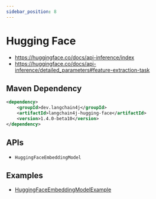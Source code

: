 ```yaml
---
sidebar_position: 8
---
```


# Hugging Face

- https://huggingface.co/docs/api-inference/index
- https://huggingface.co/docs/api-inference/detailed_parameters#feature-extraction-task

## Maven Dependency

```xml
<dependency>
    <groupId>dev.langchain4j</groupId>
    <artifactId>langchain4j-hugging-face</artifactId>
    <version>1.4.0-beta10</version>
</dependency>
```

## APIs

- `HuggingFaceEmbeddingModel`


## Examples

- [HuggingFaceEmbeddingModelExample](https://github.com/langchain4j/langchain4j-examples/blob/main/other-examples/src/main/java/embedding/model/HuggingFaceEmbeddingModelExample.java)
